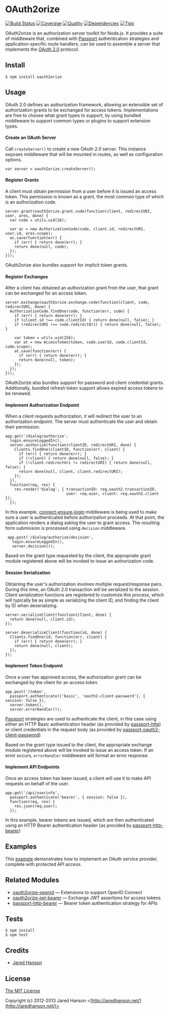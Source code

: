 # OAuth2orize

[![Build Status](https://travis-ci.org/guillermocorrea/oauth2orize.svg?branch=master)](https://travis-ci.org/guillermocorrea/oauth2orize)
[![Coverage](https://coveralls.io/repos/jaredhanson/oauth2orize/badge.png)](https://coveralls.io/r/jaredhanson/oauth2orize)
[![Quality](https://codeclimate.com/github/jaredhanson/oauth2orize.png)](https://codeclimate.com/github/jaredhanson/oauth2orize)
[![Dependencies](https://david-dm.org/jaredhanson/oauth2orize.png)](https://david-dm.org/jaredhanson/oauth2orize)
[![Tips](http://img.shields.io/gittip/jaredhanson.png)](https://www.gittip.com/jaredhanson/)


OAuth2orize is an authorization server toolkit for Node.js.  It provides a suite
of middleware that, combined with [Passport](http://passportjs.org/)
authentication strategies and application-specific route handlers, can be used
to assemble a server that implements the [OAuth 2.0](http://tools.ietf.org/html/rfc6749)
protocol.

## Install

    $ npm install oauth2orize

## Usage

OAuth 2.0 defines an authorization framework, allowing an extensible set of
authorization grants to be exchanged for access tokens.  Implementations are
free to choose what grant types to support, by using bundled middleware to
support common types or plugins to support extension types.

#### Create an OAuth Server

Call `createServer()` to create a new OAuth 2.0 server.  This instance exposes
middleware that will be mounted in routes, as well as configuration options.

    var server = oauth2orize.createServer();

#### Register Grants

A client must obtain permission from a user before it is issued an access token.
This permission is known as a grant, the most common type of which is an
authorization code.

    server.grant(oauth2orize.grant.code(function(client, redirectURI, user, ares, done) {
      var code = utils.uid(16);

      var ac = new AuthorizationCode(code, client.id, redirectURI, user.id, ares.scope);
      ac.save(function(err) {
        if (err) { return done(err); }
        return done(null, code);
      });
    }));

OAuth2orize also bundles support for implicit token grants.

#### Register Exchanges

After a client has obtained an authorization grant from the user, that grant can
be exchanged for an access token.

    server.exchange(oauth2orize.exchange.code(function(client, code, redirectURI, done) {
      AuthorizationCode.findOne(code, function(err, code) {
        if (err) { return done(err); }
        if (client.id !== code.clientId) { return done(null, false); }
        if (redirectURI !== code.redirectUri) { return done(null, false); }

        var token = utils.uid(256);
        var at = new AccessToken(token, code.userId, code.clientId, code.scope);
        at.save(function(err) {
          if (err) { return done(err); }
          return done(null, token);
        });
      });
    }));

OAuth2orize also bundles support for password and client credential grants.
Additionally, bundled refresh token support allows expired access tokens to be
renewed.

#### Implement Authorization Endpoint

When a client requests authorization, it will redirect the user to an
authorization endpoint.  The server must authenticate the user and obtain
their permission.

    app.get('/dialog/authorize',
      login.ensureLoggedIn(),
      server.authorize(function(clientID, redirectURI, done) {
        Clients.findOne(clientID, function(err, client) {
          if (err) { return done(err); }
          if (!client) { return done(null, false); }
          if (!client.redirectUri != redirectURI) { return done(null, false); }
          return done(null, client, client.redirectURI);
        });
      }),
      function(req, res) {
        res.render('dialog', { transactionID: req.oauth2.transactionID,
                               user: req.user, client: req.oauth2.client });
      });

In this example, [connect-ensure-login](https://github.com/jaredhanson/connect-ensure-login)
middleware is being used to make sure a user is authenticated before
authorization proceeds.  At that point, the application renders a dialog
asking the user to grant access.  The resulting form submission is processed
using `decision` middleware.

     app.post('/dialog/authorize/decision',
       login.ensureLoggedIn(),
       server.decision());
       
Based on the grant type requested by the client, the appropriate grant
module registered above will be invoked to issue an authorization code.

#### Session Serialization

Obtaining the user's authorization involves multiple request/response pairs.
During this time, an OAuth 2.0 transaction will be serialized to the session.
Client serialization functions are registered to customize this process, which
will typically be as simple as serializing the client ID, and finding the client
by ID when deserializing.

    server.serializeClient(function(client, done) {
      return done(null, client.id);
    });

    server.deserializeClient(function(id, done) {
      Clients.findOne(id, function(err, client) {
        if (err) { return done(err); }
        return done(null, client);
      });
    });

#### Implement Token Endpoint

Once a user has approved access, the authorization grant can be exchanged by the
client for an access token.

    app.post('/token',
      passport.authenticate(['basic', 'oauth2-client-password'], { session: false }),
      server.token(),
      server.errorHandler());

[Passport](http://passportjs.org/) strategies are used to authenticate the
client, in this case using either an HTTP Basic authentication header (as
provided by [passport-http](https://github.com/jaredhanson/passport-http)) or
client credentials in the request body (as provided by 
[passport-oauth2-client-password](https://github.com/jaredhanson/passport-oauth2-client-password)).

Based on the grant type issued to the client, the appropriate exchange module
registered above will be invoked to issue an access token.  If an error occurs,
`errorHandler` middleware will format an error response.

#### Implement API Endpoints

Once an access token has been issued, a client will use it to make API requests
on behalf of the user.

    app.get('/api/userinfo', 
      passport.authenticate('bearer', { session: false }),
      function(req, res) {
        res.json(req.user);
      });

In this example, bearer tokens are issued, which are then authenticated using
an HTTP Bearer authentication header (as provided by [passport-http-bearer](https://github.com/jaredhanson/passport-http-bearer))

## Examples

This [example](https://github.com/jaredhanson/oauth2orize/tree/master/examples/express2) demonstrates
how to implement an OAuth service provider, complete with protected API access.

## Related Modules

- [oauth2orize-openid](https://github.com/jaredhanson/oauth2orize-openid) — Extensions to support OpenID Connect
- [oauth2orize-jwt-bearer](https://github.com/xtuple/oauth2orize-jwt-bearer) — Exchange JWT assertions for access tokens
- [passport-http-bearer](https://github.com/jaredhanson/passport-http-bearer) — Bearer token authentication strategy for APIs

## Tests

    $ npm install
    $ npm test

## Credits

  - [Jared Hanson](http://github.com/jaredhanson)

## License

[The MIT License](http://opensource.org/licenses/MIT)

Copyright (c) 2012-2013 Jared Hanson <[http://jaredhanson.net/](http://jaredhanson.net/)>
